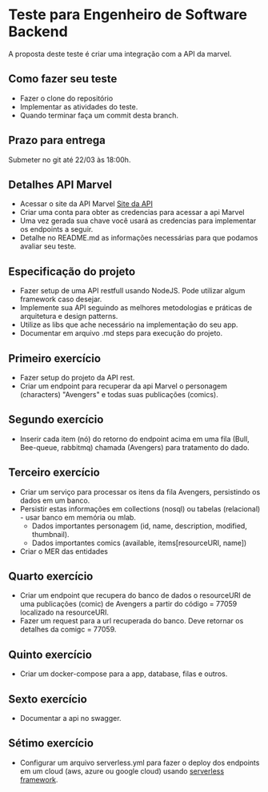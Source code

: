 # Teste para Engenheiro de Software Backend

A proposta deste teste é criar uma integração com a API da marvel.

## Como fazer seu teste
   - Fazer o clone do repositório 
   - Implementar as atividades do teste. 
   - Quando terminar faça um commit desta branch.

## Prazo para entrega
   Submeter no git até 22/03 às 18:00h.

## Detalhes API Marvel
  - Acessar o site da API Marvel [Site da API](https://developer.marvel.com/documentation/getting_started)
  - Criar uma conta para obter as credencias para acessar a api Marvel
  - Uma vez gerada sua chave você usará as credencias para implementar os endpoints a seguir.
  - Detalhe no README.md as informações necessárias para que podamos avaliar seu teste.



## Especificação do projeto

  - Fazer setup de uma API restfull usando NodeJS. Pode utilizar algum framework caso desejar.
  - Implemente sua API seguindo as melhores metodologias e práticas de arquitetura e design patterns.
  - Utilize as libs que ache necessário na implementação do seu app.
  - Documentar em arquivo .md steps para execução do projeto.

## Primeiro exercício

  - Fazer setup do projeto da API rest.
  - Criar um endpoint para recuperar da api Marvel o personagem (characters) "Avengers" e todas suas publicações (comics).

## Segundo exercício

 - Inserir cada item (nó) do retorno do endpoint acima em uma fila (Bull, Bee-queue, rabbitmq) chamada (Avengers) para tratamento do dado.

## Terceiro exercício

   - Criar um serviço para processar os itens da fila Avengers, persistindo os dados em um banco.
   - Persistir estas informações em collections (nosql) ou tabelas (relacional) - usar banco em memória ou mlab. 
      * Dados importantes personagem (id, name, description, modified, thumbnail).
      * Dados importantes comics (available, items[resourceURI, name])
   - Criar o MER das entidades

## Quarto exercício

   - Criar um endpoint que recupera do banco de dados o resourceURI de uma publicações (comic) de Avengers a partir do código = 77059 localizado na resourceURI.
   - Fazer um request para a url recuperada do banco. Deve retornar os detalhes da comigc = 77059.

## Quinto exercício

  - Criar um docker-compose para a app, database, filas e outros.

  ## Sexto exercício

  - Documentar a api no swagger.

## Sétimo exercício

  - Configurar um arquivo serverless.yml para fazer o deploy dos endpoints em um cloud (aws, azure ou google cloud) usando [serverless framework](https://www.serverless.com/framework/docs/).
